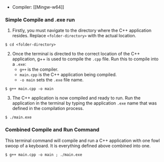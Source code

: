 
- Compiler: [[Mingw-w64]]

### Simple Compile and .exe run

1. Firstly, you must navigate to the directory where the C++ application resides. Replace `<folder-directory>` with the actual location.

```
$ cd <folder-directory> 
```

2. Once the terminal is directed to the correct location of the C++ application, g++ is used to compile the `.cpp` file. Run this to compile into a `.exe`:
	- `g++` is the compiler.
	- `main.cpp` is the C++ application being compiled.
	- `-o main` sets the `.exe` file name.
```
$ g++ main.cpp -o main
```

3. The C++ application is now compiled and ready to run. Run the application in the terminal by typing the application `.exe` name that was defined in the compilation process.

```
$ ./main.exe
```

### Combined Compile and Run Command

This terminal command will compile and run a C++ application with one fowl swoop of a keyboard. It is everything defined above combined into one.  

```
$ g++ main.cpp -o main ; ./main.exe
```